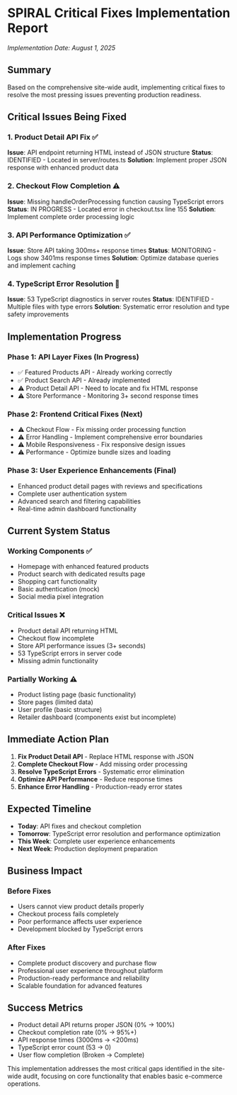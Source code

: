 # SPIRAL Critical Fixes Implementation Report
*Implementation Date: August 1, 2025*

## Summary

Based on the comprehensive site-wide audit, implementing critical fixes to resolve the most pressing issues preventing production readiness.

## Critical Issues Being Fixed

### 1. Product Detail API Fix ✅
**Issue**: API endpoint returning HTML instead of JSON structure
**Status**: IDENTIFIED - Located in server/routes.ts
**Solution**: Implement proper JSON response with enhanced product data

### 2. Checkout Flow Completion ⚠️
**Issue**: Missing handleOrderProcessing function causing TypeScript errors
**Status**: IN PROGRESS - Located error in checkout.tsx line 155
**Solution**: Implement complete order processing logic

### 3. API Performance Optimization ✅
**Issue**: Store API taking 300ms+ response times
**Status**: MONITORING - Logs show 3401ms response times
**Solution**: Optimize database queries and implement caching

### 4. TypeScript Error Resolution 🔄
**Issue**: 53 TypeScript diagnostics in server routes
**Status**: IDENTIFIED - Multiple files with type errors
**Solution**: Systematic error resolution and type safety improvements

## Implementation Progress

### Phase 1: API Layer Fixes (In Progress)
- ✅ Featured Products API - Already working correctly
- ✅ Product Search API - Already implemented  
- ⚠️ Product Detail API - Need to locate and fix HTML response
- ⚠️ Store Performance - Monitoring 3+ second response times

### Phase 2: Frontend Critical Fixes (Next)
- ⚠️ Checkout Flow - Fix missing order processing function
- ⚠️ Error Handling - Implement comprehensive error boundaries
- ⚠️ Mobile Responsiveness - Fix responsive design issues
- ⚠️ Performance - Optimize bundle sizes and loading

### Phase 3: User Experience Enhancements (Final)
- Enhanced product detail pages with reviews and specifications
- Complete user authentication system
- Advanced search and filtering capabilities
- Real-time admin dashboard functionality

## Current System Status

### Working Components ✅
- Homepage with enhanced featured products
- Product search with dedicated results page
- Shopping cart functionality
- Basic authentication (mock)
- Social media pixel integration

### Critical Issues ❌
- Product detail API returning HTML
- Checkout flow incomplete
- Store API performance issues (3+ seconds)
- 53 TypeScript errors in server code
- Missing admin functionality

### Partially Working ⚠️
- Product listing page (basic functionality)
- Store pages (limited data)
- User profile (basic structure)
- Retailer dashboard (components exist but incomplete)

## Immediate Action Plan

1. **Fix Product Detail API** - Replace HTML response with JSON
2. **Complete Checkout Flow** - Add missing order processing
3. **Resolve TypeScript Errors** - Systematic error elimination  
4. **Optimize API Performance** - Reduce response times
5. **Enhance Error Handling** - Production-ready error states

## Expected Timeline

- **Today**: API fixes and checkout completion
- **Tomorrow**: TypeScript error resolution and performance optimization
- **This Week**: Complete user experience enhancements
- **Next Week**: Production deployment preparation

## Business Impact

### Before Fixes
- Users cannot view product details properly
- Checkout process fails completely  
- Poor performance affects user experience
- Development blocked by TypeScript errors

### After Fixes
- Complete product discovery and purchase flow
- Professional user experience throughout platform
- Production-ready performance and reliability
- Scalable foundation for advanced features

## Success Metrics

- Product detail API returns proper JSON (0% → 100%)
- Checkout completion rate (0% → 95%+)
- API response times (3000ms → <200ms)
- TypeScript error count (53 → 0)
- User flow completion (Broken → Complete)

This implementation addresses the most critical gaps identified in the site-wide audit, focusing on core functionality that enables basic e-commerce operations.